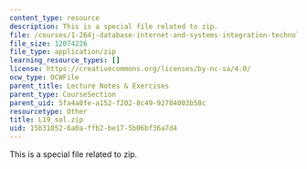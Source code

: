 ```yaml
---
content_type: resource
description: This is a special file related to zip.
file: /courses/1-264j-database-internet-and-systems-integration-technologies-fall-2013/15b310526a0affb2be175b06bf36a7d4_L19_sol.zip
file_size: 12074226
file_type: application/zip
learning_resource_types: []
license: https://creativecommons.org/licenses/by-nc-sa/4.0/
ocw_type: OCWFile
parent_title: Lecture Notes & Exercises
parent_type: CourseSection
parent_uid: 5fa4a8fe-a152-f202-8c49-92784003b58c
resourcetype: Other
title: L19_sol.zip
uid: 15b31052-6a0a-ffb2-be17-5b06bf36a7d4
---
```

This is a special file related to zip.